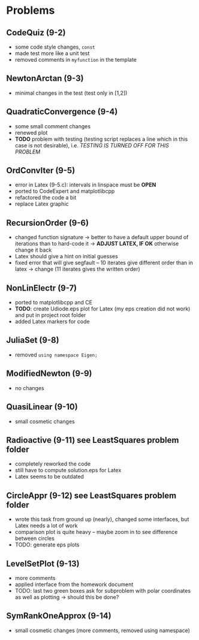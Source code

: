 # Problems

## CodeQuiz (9-2)
- some code style changes, `const`
- made test more like a unit test
- removed comments in `myfunction` in the template

## NewtonArctan (9-3)
- minimal changes in the test (test only in [1,2])

## QuadraticConvergence (9-4)
- some small comment changes
- renewed plot
- **TODO** problem with testing (testing script replaces a line which in this case is not desirable), i.e. *TESTING IS TURNED OFF FOR THIS PROBLEM*

## OrdConvIter (9-5)
- error in Latex (9-5.c): intervals in linspace must be **OPEN**
- ported to CodeExpert and matplotlibcpp
- refactored the code a bit
- replace Latex graphic

## RecursionOrder (9-6)
- changed function signature -> better to have a default upper bound of iterations than to hard-code it -> **ADJUST LATEX, IF OK** otherwise change it back
- Latex should give a hint on initial guesses
- fixed error that will give segfault – 10 iterates give different order than in latex -> change (11 iterates gives the written order)

## NonLinElectr (9-7)
- ported to matplotlibcpp and CE
- **TODO**: create Udiode.eps plot for Latex (my eps creation did not work) and put in project root folder
- added Latex markers for code

## JuliaSet (9-8)
- removed `using namespace Eigen;`

## ModifiedNewton (9-9)
- no changes

## QuasiLinear (9-10)
- small cosmetic changes

## Radioactive (9-11) see LeastSquares problem folder
- completely reworked the code
- still have to compute solution.eps for Latex
- Latex seems to be outdated

## CircleAppr (9-12) see LeastSquares problem folder
- wrote this task from ground up (nearly), changed some interfaces, but Latex needs a lot of work
- comparison plot is quite heavy – maybe zoom in to see difference between circles
- TODO: generate eps plots

## LevelSetPlot (9-13)
- more comments
- applied interface from the homework document
- TODO: last two green boxes ask for subproblem with polar coordinates as well as plotting -> should this be done?

## SymRankOneApprox (9-14)
- small cosmetic changes (more comments, removed using namespace)

